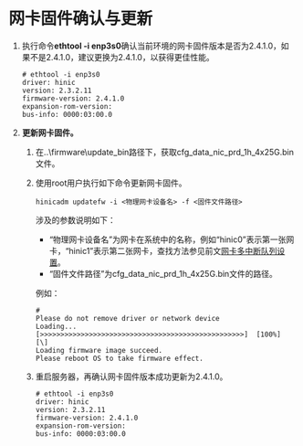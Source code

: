 # 网卡固件确认与更新<a name="ZH-CN_TOPIC_0263913272"></a>

1.  执行命令**ethtool -i enp3s0**确认当前环境的网卡固件版本是否为2.4.1.0，如果不是2.4.1.0，建议更换为2.4.1.0，以获得更佳性能。

    ```
    # ethtool -i enp3s0 
    driver: hinic                                 
    version: 2.3.2.11                             
    firmware-version: 2.4.1.0                     
    expansion-rom-version:                        
    bus-info: 0000:03:00.0                       
    ```

2.  **更新网卡固件。**
    1.  在..\\firmware\\update\_bin路径下，获取cfg\_data\_nic\_prd\_1h\_4x25G.bin文件。
    2.  使用root用户执行如下命令更新网卡固件。

        ```
        hinicadm updatefw -i <物理网卡设备名> -f <固件文件路径>
        ```

        涉及的参数说明如下：

        -   “物理网卡设备名”为网卡在系统中的名称，例如“hinic0”表示第一张网卡，“hinic1”表示第二张网卡，查找方法参见前文[网卡多中断队列设置](网卡多中断队列设置.md)。
        -   “固件文件路径”为cfg\_data\_nic\_prd\_1h\_4x25G.bin文件的路径。

        例如：

        ```
        #  
        Please do not remove driver or network device  
        Loading...  
        [>>>>>>>>>>>>>>>>>>>>>>>>>>>>>>>>>>>>>>>>>>>>>>>>>>]  [100%] [\]  
        Loading firmware image succeed.  
        Please reboot OS to take firmware effect.
        ```

    3.  重启服务器，再确认网卡固件版本成功更新为2.4.1.0。

        ```
        # ethtool -i enp3s0 
        driver: hinic                                 
        version: 2.3.2.11                             
        firmware-version: 2.4.1.0                     
        expansion-rom-version:                        
        bus-info: 0000:03:00.0    
        ```



